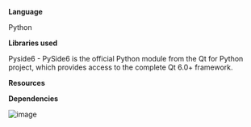 **Language**


Python


**Libraries used**

Pyside6 - PySide6 is the official Python module from the Qt for Python project, which provides access to the complete Qt 6.0+ framework.


**Resources**


**Dependencies**

![image](https://github.com/user-attachments/assets/4c7d1968-dbfe-40ca-8de8-4b4ccea0b694)



